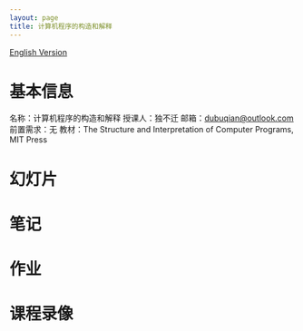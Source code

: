 ```yaml
---
layout: page
title: 计算机程序的构造和解释
---
```


[English Version](/courses/en/cst1b10)

# 基本信息

名称：计算机程序的构造和解释
授课人：独不迁
邮箱：dubuqian@outlook.com
前置需求：无
教材：The Structure and Interpretation of Computer Programs, MIT Press

# 幻灯片

# 笔记

# 作业

# 课程录像